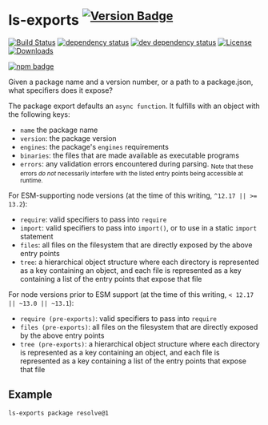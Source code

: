 # ls-exports <sup>[![Version Badge][2]][1]</sup>

[![Build Status][3]][4]
[![dependency status][5]][6]
[![dev dependency status][7]][8]
[![License][license-image]][license-url]
[![Downloads][downloads-image]][downloads-url]

[![npm badge][11]][1]

Given a package name and a version number, or a path to a package.json, what specifiers does it expose?

The package export defaults an `async function`. It fulfills with an object with the following keys:
  - `name` the package name
  - `version`: the package version
  - `engines`: the package's `engines` requirements
  - `binaries`: the files that are made available as executable programs
  - `errors`: any validation errors encountered during parsing. <sub>Note that these errors *do not* necessarily interfere with the listed entry points being accessible at runtime.</sub>

For ESM-supporting node versions (at the time of this writing, `^12.17 || >= 13.2`):
  - `require`: valid specifiers to pass into `require`
  - `import`: valid specifiers to pass into `import()`, or to use in a static `import` statement
  - `files`: all files on the filesystem that are directly exposed by the above entry points
  - `tree`: a hierarchical object structure where each directory is represented as a key containing an object, and each file is represented as a key containing a list of the entry points that expose that file

For node versions prior to ESM support (at the time of this writing, `< 12.17 || ~13.0 || ~13.1`):
  - `require (pre-exports)`: valid specifiers to pass into `require`
  - `files (pre-exports)`: all files on the filesystem that are directly exposed by the above entry points
  - `tree (pre-exports)`: a hierarchical object structure where each directory is represented as a key containing an object, and each file is represented as a key containing a list of the entry points that expose that file

## Example

```sh
ls-exports package resolve@1
```

[1]: https://npmjs.org/package/ls-exports
[2]: http://versionbadg.es/ljharb/list-exports.svg
[3]: https://travis-ci.com/ljharb/list-exports.svg
[4]: https://travis-ci.com/ljharb/list-exports
[5]: https://david-dm.org/ljharb/list-exports.svg
[6]: https://david-dm.org/ljharb/list-exports
[7]: https://david-dm.org/ljharb/list-exports/dev-status.svg
[8]: https://david-dm.org/ljharb/list-exports?type=dev
[11]: https://nodei.co/npm/ls-exports.png?downloads=true&stars=true
[license-image]: https://img.shields.io/npm/l/ls-exports.svg
[license-url]: LICENSE
[downloads-image]: https://img.shields.io/npm/dm/ls-exports.svg
[downloads-url]: https://npm-stat.com/charts.html?package=ls-exports
